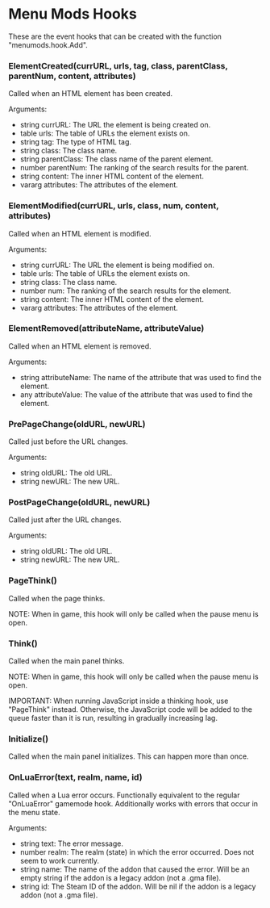 # Menu Mods Hooks

These are the event hooks that can be created with the function "menumods.hook.Add".

### ElementCreated(currURL, urls, tag, class, parentClass, parentNum, content, attributes)

Called when an HTML element has been created.

Arguments:

- string currURL: The URL the element is being created on.
- table urls: The table of URLs the element exists on.
- string tag: The type of HTML tag.
- string class: The class name.
- string parentClass: The class name of the parent element.
- number parentNum: The ranking of the search results for the parent.
- string content: The inner HTML content of the element.
- vararg attributes: The attributes of the element.

### ElementModified(currURL, urls, class, num, content, attributes)

Called when an HTML element is modified.

Arguments:

- string currURL: The URL the element is being modified on.
- table urls: The table of URLs the element exists on.
- string class: The class name.
- number num: The ranking of the search results for the element.
- string content: The inner HTML content of the element.
- vararg attributes: The attributes of the element.

### ElementRemoved(attributeName, attributeValue)

Called when an HTML element is removed.

Arguments:

- string attributeName: The name of the attribute that was used to find the element.
- any attributeValue: The value of the attribute that was used to find the element.

### PrePageChange(oldURL, newURL)

Called just before the URL changes.

Arguments:

- string oldURL: The old URL.
- string newURL: The new URL.

### PostPageChange(oldURL, newURL)

Called just after the URL changes.

Arguments:

- string oldURL: The old URL.
- string newURL: The new URL.

### PageThink()

Called when the page thinks.

NOTE: When in game, this hook will only be called when the pause menu is open.

### Think()

Called when the main panel thinks.

NOTE: When in game, this hook will only be called when the pause menu is open.

IMPORTANT: When running JavaScript inside a thinking hook, use "PageThink" instead. Otherwise, the JavaScript code will be added to the queue faster than it is run, resulting in gradually increasing lag.

### Initialize()

Called when the main panel initializes. This can happen more than once.

### OnLuaError(text, realm, name, id)

Called when a Lua error occurs. Functionally equivalent to the regular "OnLuaError" gamemode hook. Additionally works with errors that occur in the menu state.

Arguments:

- string text: The error message.
- number realm: The realm (state) in which the error occurred. Does not seem to work currently.
- string name: The name of the addon that caused the error. Will be an empty string if the addon is a legacy addon (not a .gma file).
- string id: The Steam ID of the addon. Will be nil if the addon is a legacy addon (not a .gma file).
